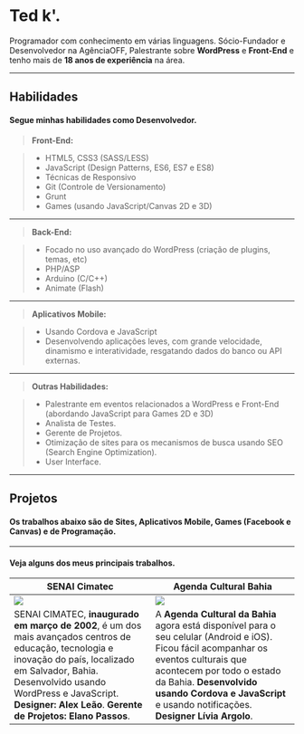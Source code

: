 Ted k'.
===================

Programador com conhecimento em várias linguagens. Sócio-Fundador e Desenvolvedor na AgênciaOFF, Palestrante sobre **WordPress** e **Front-End** e tenho mais de **18 anos de experiência** na área.

----------

Habilidades
-------------

#### <i class="icon-pencil"></i> Segue minhas habilidades como Desenvolvedor.

> **Front-End:**

> - HTML5, CSS3 (SASS/LESS)
> - JavaScript (Design Patterns, ES6, ES7 e ES8)
> - Técnicas de Responsivo
> - Git (Controle de Versionamento)
> - Grunt
> - Games (usando JavaScript/Canvas 2D e 3D)

-------------

> **Back-End:**

> - Focado no uso avançado do WordPress (criação de plugins, temas, etc)
> - PHP/ASP
> - Arduino (C/C++)
> - Animate (Flash)

-------------

> **Aplicativos Mobile:**

> - Usando Cordova e JavaScript
> - Desenvolvendo aplicações leves, com grande velocidade, dinamismo e interatividade, resgatando dados do banco ou API externas.

-------------

> **Outras Habilidades:**

> - Palestrante em eventos relacionados a WordPress e Front-End (abordando JavaScript para Games 2D e 3D)
> - Analista de Testes. 
> - Gerente de Projetos. 
> - Otimização de sites para os mecanismos de busca usando SEO (Search Engine Optimization).
> - User Interface.

----------

Projetos
-------------
#### <i class="icon-pencil"></i> Os trabalhos abaixo são de Sites, Aplicativos Mobile, Games (Facebook e Canvas) e de Programação.

-------------

#### <i class="icon-folder-open"></i> Veja alguns dos meus principais trabalhos.

SENAI Cimatec | Agenda Cultural Bahia    |
------------- | -------- |
<img style="display: block; margin: 0 auto;" src="http://tedk.com.br/wp-content/uploads/2016/11/senai-cimatec-2016-384x269.jpg" /> | <img src="http://tedk.com.br/wp-content/uploads/2016/07/aaaa-384x269.jpg" style="display: block; margin: 0 auto;" />     |
SENAI CIMATEC, **inaugurado em março de 2002**, é um dos mais avançados centros de educação, tecnologia e inovação do país, localizado em Salvador, Bahia. Desenvolvido usando WordPress e JavaScript. **Designer: Alex Leão**. **Gerente de Projetos: Elano Passos**.  | A **Agenda Cultural da Bahia** agora está disponível para o seu celular (Android e iOS). Ficou fácil acompanhar os eventos culturais que acontecem por todo o estado da Bahia. **Desenvolvido usando Cordova e JavaScript** e usando notificações. **Designer Lívia Argolo**. |
